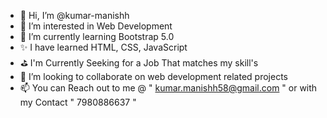 - 👋 Hi, I’m @kumar-manishh
- 👀 I’m interested in Web Development
- 🌱 I’m currently learning Bootstrap 5.0
- ✨ I have learned HTML, CSS, JavaScript
- ⛳️ I'm Currently Seeking for a Job That matches my skill's
- 💞️ I’m looking to collaborate on web development related projects
- 📫 You can Reach out to me @ " kumar.manishh58@gmail.com " or with my Contact " 7980886637 "
<!---
kumar-manishh/kumar-manishh is a ✨ special ✨ repository because its `README.md` (this file) appears on your GitHub profile.
You can click the Preview link to take a look at your changes.
--->
